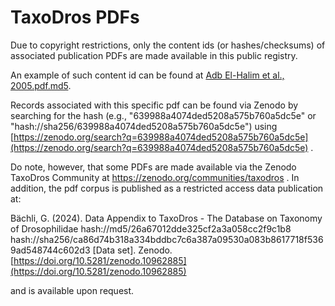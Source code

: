 # TaxoDros PDFs

Due to copyright restrictions, only the content ids (or hashes/checksums) of associated publication PDFs are made available in this public registry. 

An example of such content id can be found at [Adb El-Halim et al., 2005.pdf.md5](A/Abd%20El-Halim%20et%20al.,%202005.pdf.md5). 

Records associated with this specific pdf can be found via Zenodo by searching for the hash (e.g., "639988a4074ded5208a575b760a5dc5e" or "hash://sha256/639988a4074ded5208a575b760a5dc5e") using [https://zenodo.org/search?q=639988a4074ded5208a575b760a5dc5e](https://zenodo.org/search?q=639988a4074ded5208a575b760a5dc5e) .  

Do note, however, that some PDFs are made available via the Zenodo TaxoDros Community at https://zenodo.org/communities/taxodros . In addition, the pdf corpus is published as a restricted access data publication at:

Bächli, G. (2024). Data Appendix to TaxoDros - The Database on Taxonomy of Drosophilidae hash://md5/26a67012dde325cf2a3a058cc2f9c1b8 hash://sha256/ca86d74b318a334bddbc7c6a387a09530a083b8617718f5369ad548744c602d3 [Data set]. Zenodo. [https://doi.org/10.5281/zenodo.10962885](https://doi.org/10.5281/zenodo.10962885)


and is available upon request.
